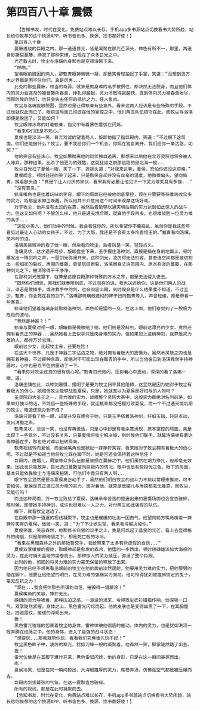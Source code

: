 # 第四百八十章 震慑
        【告知书友，时代在变化，免费站点难以长存，手机app多书源站点切换看书大势所趋，站长给你推荐的这个换源APP，听书音色多、换源、找书都好使！】
       第四百八十章
       蔓藤缠绕的巨殿之内，那一道道目光，皆是凝聚在那光芒源头，神色有所不一，那里，两道身影撕裂蔓藤，挣脱了那种束缚，出现在了众多目光之中。
       光芒散去时，牧尘与洛璃的身影也是变得清晰下来。
       “啪啪。”
       望着眼前脱困的两人，那甄青眼神微微一凝，却是笑着轻拍起了手掌，笑道：“没想到连万木之界都是困不住你们，真是厉害...”
       此处的那些蔓藤，相当的奇异，就算是肉身难的高手被捆住，都决然无法脱身，而且他们体内的灵力会逐渐的被蔓藤所吞食，挣扎得越狠，灵力消散得就越快，直到体内灵力被吞食殆尽，而那时候的他们，也将会失去任何的抵抗之力，任人鱼肉。
       牧尘与洛璃能够脱困，显然也是让得甄青有些意外，看来这两人应该是有些特殊的手段，不过也就仅此而已了，眼前这局面已彻底在他的掌控之中，他们两支队伍镇守在此，而牧尘与洛璃即便是脱困了，又能如何？
       牧尘眼神冰寒的盯着甄青，指尖中有着黑色雷弧在闪烁。
       “看来你们还是不死心。”
       夏侯也是淡淡一笑，目光戏谑的望着两人，旋即他指了指巨殿内，笑道：“不过眼下这局面，你们还能做什么？牧尘，要不我给你们一个机会，你现在独自离开，我们给你一条活路，如何？”
       他的笑容有些诛心，牧尘如果抛离他的同伴独自逃离，那想来以后他在北苍灵院也将会被人人唾弃，那种结果，比杀了他更为的残酷，这就犹如之前那逃跑的邱北海一般...
       牧尘目光扫了夏侯一眼，笑了一下，摇摇头道：“对我来这套，夏侯，恐怕你还没这资格。”
       夏侯闻言，顿时轻轻的笑了起来，只是那笑容却并没有丝毫的温度，他微微偏头，望向甄青，揉着额头道：“真是个让人讨厌的家伙，看来我有必要让他见识一下灵力难究竟有多强...”
       “没有意见。”
       甄青嘴角也是挂着玩味的笑容，眼下的局面已经被他彻底掌控，现在只需要等待着吸收众多的灵力，将那座木神卫唤醒，所以他并不介意用这个时间来观摩这场好戏。
       对于牧尘，他并没有太过的在意，虽然后者能够以通天境后期的实力达到如此惊人的战斗力，但这又如何呢？不管怎么样，他只是通天境后期，就算他手段再多，也很难战胜一位灵力难的高手...
       “这位小美人，他们动手的时候，我会看住你的，所以希望你不要捣乱，虽然你是我这些年看见过最让人心动的女孩子，不过，为了大局，我还是不会有太多怜香惜玉的。”甄青看向洛璃，笑吟吟的道。
       洛璃美目微冷的看了他一眼，然后看向牧尘，后者则是一笑，轻轻点头。
       洛璃见状，这才退开两步，旋即盘坐下来，玉手握住洛神剑，直接是插在身前地面上，顿时爆发出一阵剑吟之声，一股剑光弥漫开来，这种剑光，凌厉得无法形容，甚至连空间都是被切割出一些细密的裂纹，周围的蔓藤，更是层层断裂，洛璃周身丈许范围内，原本弥漫的蔓藤，在那种剑光之下，被消除得干干净净。
       在那种剑光笼罩下，就算是这座巨殿那种特殊的万木之界，都是无法侵入进去。
       “既然你们想玩，那我们就奉陪到底，不过同样的话，我也送还给你，这是他们两人的战斗，谁若是敢插手，或许我手中的剑，也会彻底出鞘，到时候会是什么结果我不知道，不过至少，甄青，你会死在我的剑下。”洛璃那琉璃般透彻的眸子扫向甄青等人，声音轻缓，却是带着一些寒意。
       甄青他们望着洛璃身前那柄洛神剑，面色却是猛的一变，在这上面，他们察觉到了一股极为危险的波动。
       “竟然是神器？！”
       甄青与夏侯对视一眼，眼瞳都是微微缩了缩，他们倒是没料到，眼前这漂亮的少女，竟然还拥有着真正的神器...虽然她看上去似乎只是肉身难的实力，但如果加上这柄神剑，就算是灵力难的人，都得万分忌惮。
       眼前这少女，比起牧尘来，还要危险！
       在这大千世界，凡是于神器二字沾边之物，绝对拥有着极大的震慑力，虽然木灵族之内也是拥有着神器，不过那种东西，却绝对不可能出现在甄青的手中，所以当他在见到洛璃竟然手持神器时，心中也是忍不住的震动了一下。
       “看来你对牧尘还真的很有信心呢。”甄青目光微闪，压抑着心中震动，深深的看了洛璃一眼，道。
       洛璃坐镇在此，以神剑震慑，摆明了是要为牧尘扫平其他阻碍，这显然是因为她对于牧尘有着极大的信心，她相信牧尘能够战胜夏侯，只是，她就真以为夏侯是好相与的人物吗？
       圣灵院四大圣子之一，灵力难的实力，放眼整个灵院大赛中，这般实力都绝对名列前茅，如果单打独斗的话，不凭借一些特殊的手段，就连甄青都没把握打败夏侯，而一个不过通天境后期的牧尘，难道还能办到不成？
       洛璃只是看了他一眼，却是并没有理会于他，只是玉手搭着洛神剑，纤细玉指，轻轻点动，发出清脆之声。
       甄青见状，淡淡一笑，也没有再说话，只是心中却是有着杀意涌现，原本掌控的局面，竟是出现了一些意外，不过没有关系，只要夏侯将牧尘解决掉，到时候他们联手，就算洛璃拥有着这等神器在手，那也绝对难以扭转局面。
       甄青视线转向夏侯，而夏侯嘴角也是掀起一抹狰狞笑容，看来她对于牧尘拥有着极大的信心呢，不过就是不知道当他将牧尘踩在脚下时，她是否还会保持着这种信任？
       巨殿内，唐媚儿，周猿等众多队伍都是被捆在蔓藤之中，他们虽然在竭力挣扎，但却毫无效果，因此也只能放弃，目光透过蔓藤望向巨殿内的情况，眼中也是有些担忧之色，眼下的局面，基本只能依靠牧尘与洛璃来扭转，可他们毕竟只有两人啊...
       眼下牧尘显然是要与夏侯真正动手了，虽然他们明白牧尘的战斗力不能以常理来推测，可不管如何，夏侯是真正渡过灵力难的实力，面对着他，就算是唐媚儿与周猿都毫无胜算，而牧尘，又能行吗？
       而且这种局面，万一牧尘败给了夏侯，洛璃辛辛苦苦的营造出来的震慑场面也会宣告破碎，那时候，即便她手持神剑，或许也很难以一人之力，对付两支如此强悍的队伍。
       眼下，就看牧尘这边了。
       在巨殿中那一道道的视线凝聚下，牧尘也是缓缓的吐出一团白气，他望向前方嘴角噙着一抹狰狞笑容的夏侯，微微一笑，道：“为了不让她失望，看来我得解决掉你。”
       夏侯笑着，笑容森然，他那修长白皙的双手之上，竟是闪烁起了晶莹的光芒，看上去显得格外的绚丽，只是那种绚丽之下，却是死亡般的冰冷。
       “看来在黑暗森林之外的那短暂交手，我给带来了太多有些虚假的自信...”
       夏侯双掌缓缓的握拢，那眼神却是愈发的森冷，他猛的一步跨出，顿时磅礴雄浑如大海般的灵力，在此时铺天盖地的席卷而出，那种惊人的灵力威压，弥漫了整个巨殿。
       此时的他，彻底的将灵力难的实力毫无保留的释放了出来。
       因为他已经不想再看见眼前的牧尘在他的面前淡然逞能，他要用灵力难的实力，把他狠狠的踏在脚下，他要让他绝望的明白，在灵力难的强横实力面前，他可怜得犹如被雄狮锁定的兔子，毫无反抗之力！
       “现在...我会把你那些所谓的自信，摧毁得一塌糊涂！”
       夏侯嘴角的笑容，狰狞无比。
       磅礴的灵力呼啸着，那种压迫之感，一波波的涌来，令得牧尘衣衫猎猎作响，他深吸一口气，双掌陡然紧握，身体之上，黑色雷光闪烁而起，他的皮肤也是变得幽黑了一下，在其胸膛处，四道雷纹，缓缓的浮现出来。
       轰！
       黑色雷光嗤嗤的包裹着牧尘的身体，雷神体被他彻底的催动，体内的灵力，也是犹如洪流一般奔腾在经脉之中，他的身体，进入了最强的战斗状态！
       “想要玩...那我就陪你玩，看看我们究竟谁先玩不起！”
       牧尘黑色眸子中，凌厉的寒光，犹如刀锋一般的凝聚着，他森然一笑，脚掌陡然踏了出去。
       轰！
       雷光仿佛是在其脚下爆炸开来，黑色雷弧闪烁，他的身形，已是在这一瞬间暴掠而出。
       嘭！
       夏侯冷笑，也是在同一瞬间掠出，大海般雄厚的灵力，席卷奔涌，仿佛连空气都是被压爆而去。
       巨殿内剑拔弩张的气氛，在这一霎那宣告破碎。
       所有的视线，都是在此时凝聚而去。
       【告知书友，时代在变化，免费站点难以长存，手机app多书源站点切换看书大势所趋，站长给你推荐的这个换源APP，听书音色多、换源、找书都好使！】